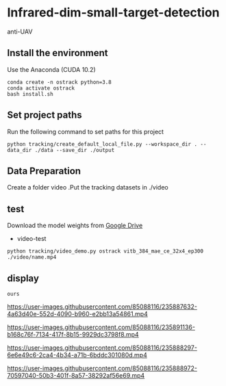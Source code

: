 # Infrared-dim-small-target-detection
anti-UAV
## Install the environment
Use the Anaconda (CUDA 10.2)
```
conda create -n ostrack python=3.8
conda activate ostrack
bash install.sh
```
## Set project paths
Run the following command to set paths for this project
```
python tracking/create_default_local_file.py --workspace_dir . --data_dir ./data --save_dir ./output
```

## Data Preparation
Create a folder video .Put the tracking datasets in ./video

## test
Download the model weights from [Google Drive](https://drive.google.com/drive/folders/1PS4inLS8bWNCecpYZ0W2fE5-A04DvTcd?usp=sharing) 
- video-test
```
python tracking/video_demo.py ostrack vitb_384_mae_ce_32x4_ep300 ./video/name.mp4
```
## display
```
ours
```
https://user-images.githubusercontent.com/85088116/235887632-4a63d40e-552d-4090-b960-e2bb13a54861.mp4

https://user-images.githubusercontent.com/85088116/235891136-b168c76f-7134-417f-8b15-9929dc3798f8.mp4

https://user-images.githubusercontent.com/85088116/235888297-6e6e49c6-2ca4-4b34-a71b-6bddc301080d.mp4

https://user-images.githubusercontent.com/85088116/235888972-70597040-50b3-401f-8a57-38292af56e69.mp4

